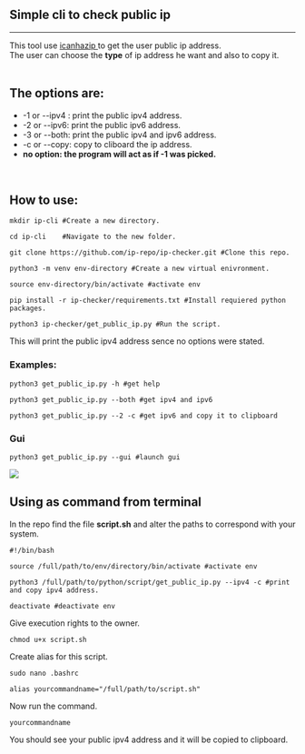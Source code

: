 <h2>Simple cli to check public ip</h2>

<hr>
This tool use <a href="https://icanhazip.com/"> icanhazip  </a> to get the user public ip address.<br>
The user can choose the <b>type</b> of ip address he want and also to copy it.
<br><br>
<h2>The options are:</h4>
<ul>
<li>-1 or --ipv4 : print the public ipv4 address.</li>
<li>-2 or --ipv6: print the  public ipv6 address.</li>
<li>-3 or --both: print the public ipv4 and ipv6 address.</li>
<li>-c or --copy: copy to cliboard the ip address.</li>
<li><b>no option: the program will act as if -1 was picked.</b></li>
</ul>
<br>
<h2>How to use:</h2>


```console
mkdir ip-cli #Create a new directory.

cd ip-cli    #Navigate to the new folder.

git clone https://github.com/ip-repo/ip-checker.git #Clone this repo.

python3 -m venv env-directory #Create a new virtual enivronment.

source env-directory/bin/activate #activate env

pip install -r ip-checker/requirements.txt #Install requiered python packages.

python3 ip-checker/get_public_ip.py #Run the script.

```


This will print the  public ipv4 address sence no options were stated.


<h3>Examples:</h3>

```console
python3 get_public_ip.py -h #get help

python3 get_public_ip.py --both #get ipv4 and ipv6

python3 get_public_ip.py --2 -c #get ipv6 and copy it to clipboard

```

<h3>Gui</h3>

```console
python3 get_public_ip.py --gui #launch gui
```
<image src="assets/gui.png">
<br>
<h2>Using as command from terminal</h2>

In the repo find the file <b>script.sh</b> and alter the paths to correspond with your system.

```console
#!/bin/bash

source /full/path/to/env/directory/bin/activate #activate env

python3 /full/path/to/python/script/get_public_ip.py --ipv4 -c #print and copy ipv4 address.

deactivate #deactivate env
```
Give execution rights to the owner.
```console
chmod u+x script.sh
```
Create alias for this script.

```console
sudo nano .bashrc

alias yourcommandname="/full/path/to/script.sh"
```
Now run the command.
```console 
yourcommandname
```
You should see your public ipv4 address and it will be copied to clipboard.
